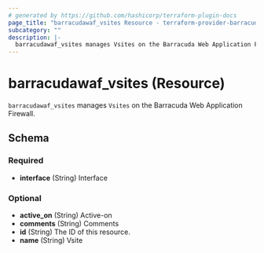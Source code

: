 ```yaml
---
# generated by https://github.com/hashicorp/terraform-plugin-docs
page_title: "barracudawaf_vsites Resource - terraform-provider-barracudawaf"
subcategory: ""
description: |-
  barracudawaf_vsites manages Vsites on the Barracuda Web Application Firewall.
---
```


# barracudawaf_vsites (Resource)

`barracudawaf_vsites` manages `Vsites` on the Barracuda Web Application Firewall.



<!-- schema generated by tfplugindocs -->
## Schema

### Required

- **interface** (String) Interface

### Optional

- **active_on** (String) Active-on
- **comments** (String) Comments
- **id** (String) The ID of this resource.
- **name** (String) Vsite


